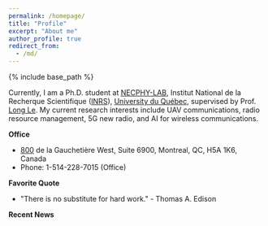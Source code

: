 ```yaml
---
permalink: /homepage/
title: "Profile"
excerpt: "About me"
author_profile: true
redirect_from: 
  - /md/
---
```


{% include base_path %}

Currently, I am a Ph.D. student at [NECPHY-LAB](http://necphy-lab.com/), Institut National de la Recherque Scientifique ([INRS](http://www.inrs.ca/english/homepage)), [University du Québec](http://www.uquebec.ca/reseau/fr), supervised by Prof. [Long Le](https://scholar.google.ca/citations?user=-STl68rkz_kC&hl=en&oi=ao). 
My current research interests include UAV communications, radio resource management, 5G new radio, and AI for wireless communications. 



**Office** 
- [800](https://www.google.com/maps/place/800+Rue+de+la+Gaucheti%C3%A8re+O+%236900,+Montr%C3%A9al,+QC+H5A+1K8/@45.500133,-73.5674881,17z/data=!4m13!1m7!3m6!1s0x4cc91a5c924a3163:0x149f202eb1d0adf2!2s800+Rue+de+la+Gaucheti%C3%A8re+O+%236900,+Montr%C3%A9al,+QC+H5A+1K8!3b1!8m2!3d45.500133!4d-73.5652994!3m4!1s0x4cc91a5c924a3163:0x149f202eb1d0adf2!8m2!3d45.500133!4d-73.5652994) de la Gauchetière West, Suite 6900, Montreal, QC, H5A 1K6, Canada
- Phone: 1-514-228-7015 (Office)



**Favorite Quote**
- "There is no substitute for hard work." - Thomas A. Edison


**Recent News**

